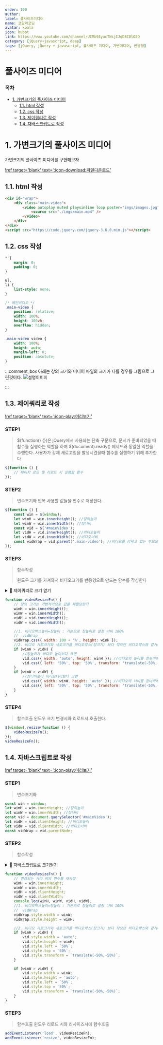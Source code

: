 ```yaml
---
order: 100
author:
label: 풀사이즈미디어
name: 코알라코딩
avatar: koala
icon: hubot
link: https://www.youtube.com/channel/UCMb94yucTNsjIJqD8C8lO2Q
category: [jQuery+javascript, deep]
tags: [jQuery, jQuery + javascript, 풀사이즈 미디어, 가변미디어, 반응형]
---
```

# 풀사이즈 미디어 <!-- omit in toc -->
### 목차 <!-- omit in toc -->

- [1. 가변크기의 풀사이즈 미디어](#1-가변크기의-풀사이즈-미디어)
	- [1.1. html 작성](#11-html-작성)
	- [1.2. css 작성](#12-css-작성)
	- [1.3. 제이쿼리로 작성](#13-제이쿼리로-작성)
	- [1.4. 자바스크립트로 작성](#14-자바스크립트로-작성)

# 1. 가변크기의 풀사이즈 미디어

가변크기의 풀사이즈 미디어를 구현해보자

[!ref target='blank' text=':icon-download:파일다운로드'](./files/imgs.zip)

## 1.1. html 작성

```html # html
<div id="wrap">
	<div class="main-video">
		<video autoplay muted playsinline loop poster="imgs/images.jpg" id="mainVideo">
			<source src="./imgs/main.mp4" />
		</video>
	</div>
</div>
<script src="https://code.jquery.com/jquery-3.6.0.min.js"></script>
```

## 1.2. css 작성

```css # css
* {
	margin: 0;
	padding: 0;
}

ul,
li {
	list-style: none;
}

/* 메인비디오 */
.main-video {
	position: relative;
	width: 100%;
	height: 100vh;
	overflow: hidden;
}

.main-video video {
	width: 100%;
	height: auto;
	margin-left: 0;
	position: absolute;
}
```

:::comment_box
아래는 창의 크기와 미디어 파일의 크기가 다를 경우를 그림으로 그린것이다.
![설명이미지](./files/imgs/full.jpg)

:::

## 1.3. 제이쿼리로 작성

[!ref target='blank' text=':icon-play:미리보기'](./files/full_media.html)

### STEP1 <!-- omit in toc -->

> $(function() {})은 jQuery에서 사용되는 단축 구문으로, 문서가 준비되었을 때 함수를 실행하는 역할을 하며 $(document).ready() 메서드와 동일한 역할을 수행한다.
> 사용자가 강제 새로고침을 발생시켰을때 함수를 실행하기 위해 추가한다

```js # jQuery
$(function () {
	// 페이지 로드 및 리로드 시 실행할 함수
});
```

### STEP2 <!-- omit in toc -->

> 변수초기화
> 반복 사용할 값들을 변수로 저장한다.

```js # jQuery
$(function () {
	const win = $(window);
	let winH = win.innerHeight(); //창의높이
	let winW = win.innerWidth(); //창너비
	const vid = $('#mainVideo');
	let vidH = vid.innerHeight(); //비디오높이
	let vidW = vid.innerWidth(); //비디오너비
	const vidWrap = vid.parent('.main-video'); //비디오를 감싸고 있는 부모요소
});
```

### STEP3 <!-- omit in toc -->

> 함수작성
>
> 윈도우 크기를 가져와서 비디오크기를 반응형으로 만드는 함수를 작성한다

<details markdown='block'>
<summary>
🐨 제이쿼리로 크기 얻기
</summary>
<pre>
  $("el").height() : 내부높이
  $("el").innerHeight() : 내부높이 + padding
  $("el").outerHeight() : 내부높이 + padding + border
  $("el").outerHeight(true) : 내부높이 + padding + border + margin
</pre>
</details>

```js # jQuery
function videoResizeFn() {
	// 창의 크기는 가변적이므로 값을 재할당한다
	winH = win.innerHeight();
	winW = win.innerWidth();
	vidH = vid.innerHeight();
	vidW = vid.innerWidth();

	//1. 비디오박스높이=창높이 : 기본으로 창높이로 설정 너비 100%
	//	vidWrap
	vidWrap.css({ width: 100 + '%', height: winH });
	//2. 비디오 가로크기와 세로크기를 비디오박스(창크기) 보다 작으면 비디오박스와 같거나 크게 설정한다.
	if (winH > vidH) {
		//창높이가 비디오 높이보다 크면
		vid.css({ width: 'auto', height: winH }); //비디오의 높이를 창높이에 맞춘다
		vid.css({ left: '50%', top: '50%', transform: 'translate(-50%,-50%)' });
	}
	if (winW > vidW) {
		//창너비보다 비디오너비보다 크면
		vid.css({ width: winW, height: 'auto' }); //비디오의 너비를 창너비에 맞춘다
		vid.css({ left: '50%', top: '50%', transform: 'translate(-50%,-50%)' });
	}
}
```

### STEP4 <!-- omit in toc -->

> 함수호출
> 윈도우 크기 변경시와 리로드시 호출한다.

```js
$(window).resize(function () {
	videoResizeFn();
});
videoResizeFn();
```

## 1.4. 자바스크립트로 작성

[!ref target='blank' text=':icon-play:미리보기'](./files/full_media-js.html)

### STEP1 <!-- omit in toc -->

> 변수초기화

```js
const win = window;
let winH = win.innerHeight; //창의높이
let winW = win.innerWidth; //창너비
const vid = document.querySelector('#mainVideo');
let vidH = vid.clientHeight; //비디오높이
let vidW = vid.clientWidth; //비디오너비
const vidWrap = vid.parentNode;
```

### STEP2 <!-- omit in toc -->

> 함수작성

<details markdown='block'>
<summary>
🐨 자바스크립트로 크기얻기
</summary>
<pre>
window.innerWidth	스크롤 바를 포함하지 않는 창 너비
window.innerHeight	스크롤 바를 포함하지 않은 창 높이
window.outerWidth	스크롤 바를 포함, 창의 너비
window.outerHeight	스크롤 바를 포함한 창의 높이
el.clientHeight	padding을 포함한 높이
el.scrollHeight	padding을 포함한 화면 상에 표시되지 않은 콘텐츠를 포함한 높이
el.offsetHeight	border, padding, 스크롤 바를 포함한 높이
</pre>
</details>

```js
function videoResizeFn() {
	// 변경되는 거라 위의 변수를 재지정
	winH = win.innerHeight;
	winW = win.innerWidth;
	vidH = vid.clientHeight;
	vidW = vid.clientWidth;
	console.log(winH, winW, vidH, vidW);
	//1. 비디오박스높이=창높이 : 기본으로 창높이로 설정 너비 100%
	//	vidWrap
	vidWrap.style.width = winW;
	vidWrap.style.height = winH;

	//2. 비디오 가로크기와 세로크기를 비디오박스(창크기) 보다 작으면 비디오박스와 같거나 크게 설정한다.
	if (winH > vidH) {
		vid.style.width = 'auto';
		vid.style.height = winH;
		vid.style.left = `50%`;
		vid.style.top = `50%`;
		vid.style.transform = `translate(-50%,-50%)`;
	}

	if (winW > vidW) {
		vid.style.width = winW;
		vid.style.height = 'auto';
		vid.style.left = `50%`;
		vid.style.top = `50%`;
		vid.style.transform = `translate(-50%,-50%)`;
	}
}
```

### STEP3 <!-- omit in toc -->

> 함수호출
> 윈도우 리로드 시와 리사이즈시에 함수호출

```js
addEventListener('load', videoResizeFn);
addEventListener('resize', videoResizeFn);
```
